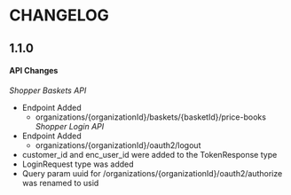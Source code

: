 # CHANGELOG
## 1.1.0
#### **API Changes**
*Shopper Baskets API*
 * Endpoint Added
    * organizations/{organizationId}/baskets/{basketId}/price-books
*Shopper Login API*
* Endpoint Added
    * organizations/{organizationId}/oauth2/logout
* customer_id and enc_user_id were added to the TokenResponse type
* LoginRequest type was added
* Query param uuid for /organizations/{organizationId}/oauth2/authorize was renamed to usid
 



